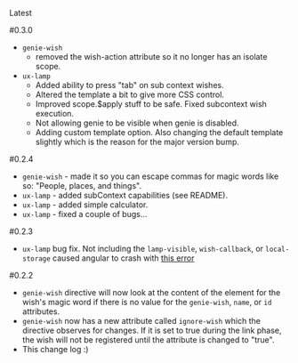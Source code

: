 Latest

#0.3.0

 - `genie-wish`
   - removed the wish-action attribute so it no longer has an isolate scope.
 - `ux-lamp`
   - Added ability to press "tab" on sub context wishes.
   - Altered the template a bit to give more CSS control.
   - Improved scope.$apply stuff to be safe. Fixed subcontext wish execution.
   - Not allowing genie to be visible when genie is disabled.
   - Adding custom template option. Also changing the default template slightly which is the reason for the major version bump.

#0.2.4

 - `genie-wish` - made it so you can escape commas for magic words like so: "People\, places\, and things".
 - `ux-lamp` - added subContext capabilities (see README).
 - `ux-lamp` - added simple calculator.
 - `ux-lamp` - fixed a couple of bugs...

#0.2.3

 - `ux-lamp` bug fix. Not including the `lamp-visible`, `wish-callback`,
 or `local-storage` caused angular to crash with [this error](http://docs.angularjs.org/error/$compile:nonassign?p0=undefined&p1=uxLamp)

#0.2.2

 - `genie-wish` directive will now look at the content of the element
 for the wish's magic word if there is no value for the `genie-wish`,
 `name`, or `id` attributes.
 - `genie-wish` now has a new attribute called `ignore-wish` which
 the directive observes for changes. If it is set to true during the
 link phase, the wish will not be registered until the attribute is
 changed to "true".
 - This change log :)